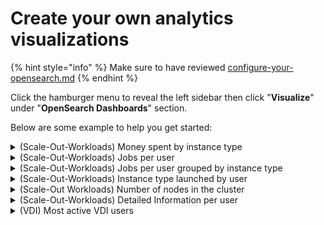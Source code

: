 # Create your own analytics visualizations

{% hint style="info" %}
Make sure to have reviewed [configure-your-opensearch.md](configure-your-opensearch.md "mention")
{% endhint %}

Click the hamburger menu to reveal the left sidebar then click "**Visualize**" under "**OpenSearch Dashboards**" section.

Below are some example to help you get started:

<details>

<summary>(Scale-Out-Workloads) Money spent by instance type</summary>

* Select "Vertical Bars"
* Select the "scheduler\_jobs" index
* Y Axis (Metrics):
  * Aggregation: Sum
  * Field: estimated\_bom\_cost.line\_items\_total.amount
  * Custom Label: Cost
* X Axis (Buckets):
  * Aggregation: Terms
  * Field: params.instance\_types\_raw
  * Order By: metric: Cost
  * Size (adjust as needed): 20
  * Custom Label: Instance Type
* Split Series (Buckets):
  * Sub Aggregation: Terms
  * Field: params.instance\_types\_raw
  * Order By: metric: Sum of Cost
  * Size (adjust as needed): 20

Example (click to enlarge):

<img src="../../../.gitbook/assets/bp_analytics_os_viz_type.webp" alt="" data-size="original">

</details>

<details>

<summary>(Scale-Out-Workloads) Jobs per user</summary>

* Select "Vertical Bars"
* Select "scheduler\_jobs\*" index
* Y Axis (Metrics)
  * Aggregation: count
* X Axis (Buckets):
  * Aggregation: Terms
  * Field: owner.raw
  * Size (adjust as needed): 20
* Split Series (Buckets):
  * Sub Aggregation: Terms
  * Field: owner.raw
  * Order By: metric: count
  * Size (adjust as needed): 20

Example (click to enlarge):

<img src="../../../.gitbook/assets/bp_analytics_os_viz_user.webp" alt="" data-size="original">

</details>

<details>

<summary>(Scale-Out-Workloads) Jobs per user grouped by instance type</summary>

* Select "Vertical Bars"
* Select "scheduler\_jobs" index
* Y Axis (Metrics):
  * Aggregation: count
* X Axis (Buckets):
  * Aggregation: Terms
  * Field: owner.raw
  * Order By: metric: Count
  * Size (adjust as needed): 20
* Split Series (Buckets)
  * Sub Aggregation: Terms
  * Field: params.instance\_types.raw
  * Order By: metric: Count
  * Size (adjust as needed): 20

Example (click to enlarge):

<img src="../../../.gitbook/assets/bp_analytics_os_viz_usertype.webp" alt="" data-size="original">

</details>

<details>

<summary>(Scale-Out-Workloads) Instance type launched by user</summary>

* Select "Heat Map"
* Select "scheduler\_jobs" index
* Value (Metrics):
  * Aggregation: Count
* Y Axis (Buckets):
  * Aggregation: Term
  * Field: params.instance\_types.raw
  * Order By: metric: count
  * Size (adjust as needed): 20
* X Axis (Buckets)
  * Sub Aggregation: Terms
  * Field: owner.raw
  * Order By: metric: count
  * Size (adjust as needed: 20

Example (click to enlarge):

<img src="../../../.gitbook/assets/bp_analytics_os_viz_heatuser.webp" alt="" data-size="original">

</details>

<details>

<summary>(Scale-Out Workloads) Number of nodes in the cluster</summary>

* Select "Lines"
* Select "scheduler\_nodes\*" index
* Y Axis (Metrics):
  * Aggregation: Unique Count
  * Field: instance\_id
* X Axis (Bucket)
  * Aggregation: Date Histogram
  * Field: provisioning\_time
  * Interval: Minute

Example (click to enlarge):

<img src="../../../.gitbook/assets/bp_analytics_os_viz_nodes.webp" alt="" data-size="original">

</details>

<details>

<summary>(Scale-Out-Workloads) Detailed Information per user</summary>

* Select "Datatables"
* Select "scheduler\_jobs" as index
* Metric (Metrics):
  * Aggregation: Count
* Split Rows (Buckets):
  * Aggregation: Term
  * Field: owner.raw
  * Order By: metric: Count
  * Size (adjust as needed): 20
* Split Rows (Buckets):
  * Aggregation: Term
  * Field: params.instance\_type.raw
  * Order By: metric: Count
  * Size (adjust as needed): 20
* Split Rows (Buckets):
  * Aggregation: Term
  * Field: estimated\_bom\_cost\_._total_.\_amount
  * Order By: metric: Count
  * Size (adjust as needed): 20

Example (click to enlarge):

<img src="../../../.gitbook/assets/bp_analytics_os_viz_userinfo.webp" alt="" data-size="original">

</details>

<details>

<summary>(VDI) Most active VDI users</summary>

* Select "Pie"
* Select "vdc\_users\_sessions\*" index
* Metrics:
  * Slice Size: Count
* Split Slices (Buckets):
  * Aggregation: Terms
  * Field: owner.raw
  * Order By: metric: count
  * Size (adjust as needed): 20

Example (click to enlarge):

<img src="../../../.gitbook/assets/bp_analytics_os_viz_useractive.webp" alt="" data-size="original">

</details>
